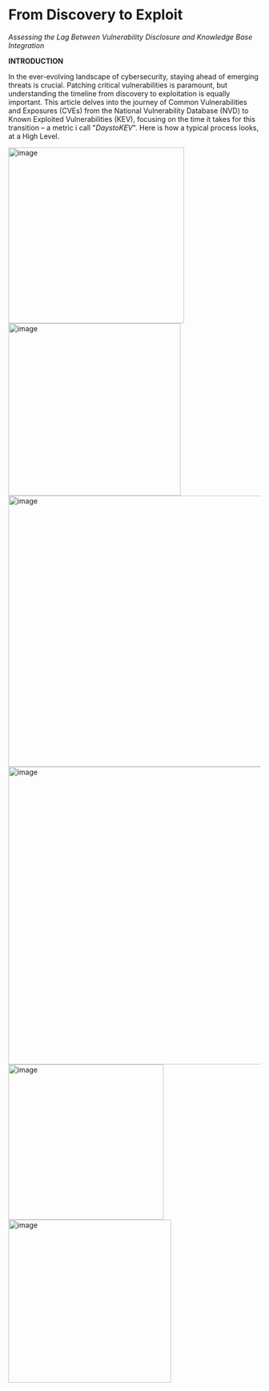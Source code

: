 # From Discovery to Exploit
 _Assessing the Lag Between Vulnerability Disclosure and Knowledge Base Integration_

**INTRODUCTION**

In the ever-evolving landscape of cybersecurity, staying ahead of emerging threats is crucial. Patching critical vulnerabilities is paramount, but understanding the timeline from discovery to exploitation is equally important. This article delves into the journey of Common Vulnerabilities and Exposures (CVEs) from the National Vulnerability Database (NVD) to Known Exploited Vulnerabilities (KEV), focusing on the time it takes for this transition – a metric i call "_DaystoKEV_". Here is how a typical process looks, at a High Level.

<img width="351" alt="image" src="https://github.com/yamineesh-k/cve_kev_duration/assets/76024628/9ef1750a-2acc-4008-b154-5c577b64fb66">


 <img width="344" alt="image" src="https://github.com/yamineesh-k/cve_kev_duration/assets/76024628/f27bc9f1-1082-4265-a331-c55179e2d611">
 


<img width="541" alt="image" src="https://github.com/yamineesh-k/cve_kev_duration/assets/76024628/52b3627e-eac9-4a72-8281-d338b9fc75b1">


<img width="594" alt="image" src="https://github.com/yamineesh-k/cve_kev_duration/assets/76024628/2f79f453-6683-4ab9-9262-0d1aa5b395c6">


<img width="310" alt="image" src="https://github.com/yamineesh-k/cve_kev_duration/assets/76024628/3d6302b6-ae12-417c-98e8-70deae9600b6">



<img width="325" alt="image" src="https://github.com/yamineesh-k/cve_kev_duration/assets/76024628/49cb13d1-0a3f-4b4b-809e-446180231819">


